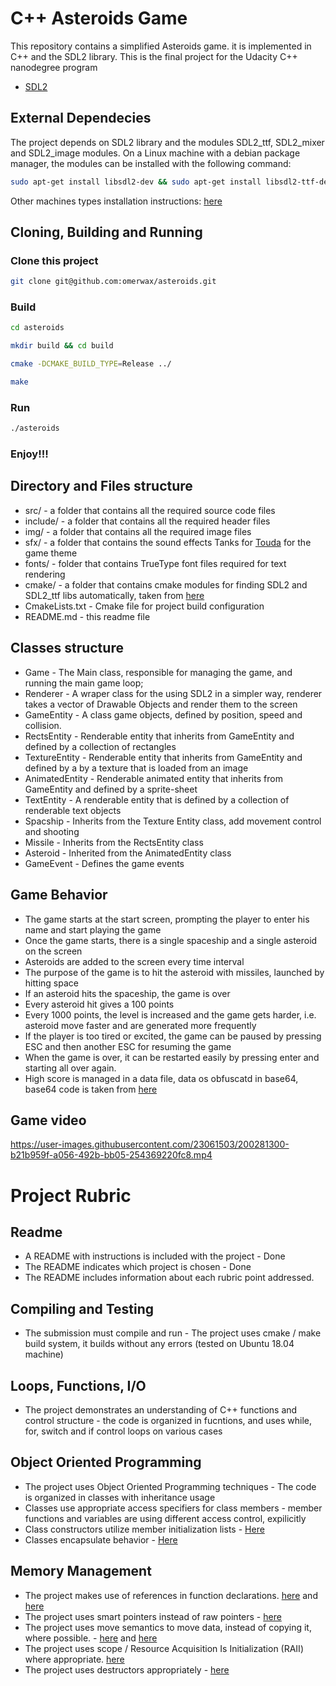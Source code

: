 # C++ Asteroids Game

This repository contains a simplified Asteroids game.
it is implemented in C++ and the SDL2 library.
This is the final project for the Udacity C++ nanodegree program

- [SDL2](https://www.libsdl.org/)

## External Dependecies

The project depends on SDL2 library and the modules SDL2_ttf, SDL2_mixer and SDL2_image modules.
On a Linux machine with a debian package manager,
the modules can be installed with the following command:

```sh
sudo apt-get install libsdl2-dev && sudo apt-get install libsdl2-ttf-dev && sudo apt-get install libsdl2-mixer-dev && sudo apt-get install libsdl2-image-dev
```
Other machines types installation instructions:
[here](https://wiki.libsdl.org/Installation)



## Cloning, Building and Running

### Clone this project
```sh
git clone git@github.com:omerwax/asteroids.git
```
### Build
```sh
cd asteroids
```
```sh
mkdir build && cd build
```
```sh
cmake -DCMAKE_BUILD_TYPE=Release ../
```
```sh
make
```
### Run
```sh
./asteroids
```
### Enjoy!!!

## Directory and Files structure
- src/ - a folder that contains all the required source code files
- include/ - a folder that contains all the required header files
- img/ - a folder that contains all the required image files
- sfx/ - a folder that contains the sound effects
        Tanks for [Touda](https://freesound.org/people/Touda/sounds/614130/) for the game theme
- fonts/ - folder that contains TrueType font files required for text rendering
- cmake/ - a folder that contains cmake modules for finding SDL2 and SDL2_ttf libs automatically, 
           taken from [here](https://github.com/toivjon/sdl2-space-invaders)
- CmakeLists.txt - Cmake file for project build configuration
- README.md - this readme file

## Classes structure
- Game  - The Main class, responsible for managing the game, and running the main game loop;
- Renderer - A wraper class for the using SDL2 in a simpler way, renderer takes a vector of Drawable Objects and render them to the screen
- GameEntity - A class game objects, defined by position, speed and collision.
- RectsEntity - Renderable entity that inherits from GameEntity and defined by a collection of rectangles
- TextureEntity - Renderable entity that inherits from GameEntity and defined by a by a texture that is loaded from an image
- AnimatedEntity - Renderable animated entity that inherits from GameEntity and defined by a sprite-sheet
- TextEntity - A renderable entity that is defined by a collection of renderable text objects
- Spacship - Inherits from the Texture Entity class, add movement control and shooting 
- Missile - Inherits from the RectsEntity class
- Asteroid - Inherited from the AnimatedEntity class
- GameEvent - Defines the game events

## Game Behavior
- The game starts at the start screen, prompting the player to enter his name and start playing the game
- Once the game starts, there is a single spaceship and a single asteroid on the screen
- Asteroids are added to the screen every time interval
- The purpose of the game is to hit the asteroid with missiles, launched by hitting space
- If an asteroid hits the spaceship, the game is over
- Every asteroid hit gives a 100 points
- Every 1000 points, the level is increased and the game gets harder, i.e. asteroid move faster and are generated more frequently
- If the player is too tired or excited, the game can be paused by pressing ESC and then another ESC for resuming the game
- When the game is over, it can be restarted easily by pressing enter and starting all over again.
- High score is managed in a data file, data os obfuscatd in base64,
        base64 code is taken from [here](https://gist.github.com/tomykaira/f0fd86b6c73063283afe550bc5d77594)
        
## Game video
https://user-images.githubusercontent.com/23061503/200281300-b21b959f-a056-492b-bb05-254369220fc8.mp4

# Project Rubric
## Readme
- A README with instructions is included with the project - Done
- The README indicates which project is chosen - Done
- The README includes information about each rubric point addressed.
## Compiling and Testing
- The submission must compile and run - The project uses cmake / make build system, it builds without any errors (tested on Ubuntu 18.04 machine)
## Loops, Functions, I/O
- The project demonstrates an understanding of C++ functions and control structure - the code is organized in fucntions, and uses while, for, switch and if control loops on various cases
## Object Oriented Programming
- The project uses Object Oriented Programming techniques - The code is organized in classes with inheritance usage
- Classes use appropriate access specifiers for class members - member functions and variables are using different access control, expilicitly
- Class constructors utilize member initialization lists - [Here](https://github.com/omerwax/asteroids/blob/8ba5cb90a970382fa36c02913d1288abfb8b14be/src/game.h#L28)
- Classes encapsulate behavior - [Here](https://github.com/omerwax/asteroids/blob/8ba5cb90a970382fa36c02913d1288abfb8b14be/src/spaceship.h#L17)
## Memory Management
- The project makes use of references in function declarations. [here](https://github.com/omerwax/asteroids/blob/8ba5cb90a970382fa36c02913d1288abfb8b14be/src/renderer.cpp#L62) and [here](https://github.com/omerwax/asteroids/blob/8ba5cb90a970382fa36c02913d1288abfb8b14be/src/game.cpp#L331)
- The project uses smart pointers instead of raw pointers - [here](https://github.com/omerwax/asteroids/blob/8ba5cb90a970382fa36c02913d1288abfb8b14be/src/game.cpp#L20)
 - The project uses move semantics to move data, instead of copying it, where possible. - [here](https://github.com/omerwax/asteroids/blob/8ba5cb90a970382fa36c02913d1288abfb8b14be/src/drawable_entity.h#L47) and [here](https://github.com/omerwax/asteroids/blob/8ba5cb90a970382fa36c02913d1288abfb8b14be/src/game.cpp#L28)
 - The project uses scope / Resource Acquisition Is Initialization (RAII) where appropriate. [here](https://github.com/omerwax/asteroids/blob/8ba5cb90a970382fa36c02913d1288abfb8b14be/src/game.cpp#L20)
 - The project uses destructors appropriately - [here](https://github.com/omerwax/asteroids/blob/8ba5cb90a970382fa36c02913d1288abfb8b14be/src/renderer.cpp#L50)


